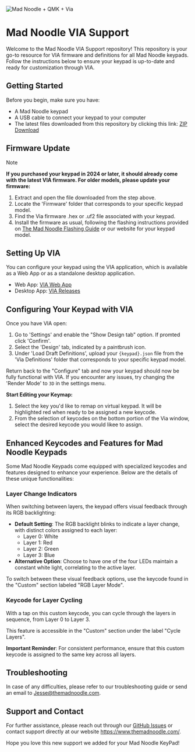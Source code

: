 ![Mad Noodle + QMK + Via](https://i.imgur.com/aeldbRH.png)

# Mad Noodle VIA Support

Welcome to the Mad Noodle VIA Support repository! This repository is your go-to resource for VIA firmware and definitions for all Mad Noodle keypads. Follow the instructions below to ensure your keypad is up-to-date and ready for customization through VIA.

## Getting Started

Before you begin, make sure you have:
- A Mad Noodle keypad
- A USB cable to connect your keypad to your computer
- The latest files downloaded from this repository by clicking this link: [ZIP Download](https://github.com/The-Mad-Noodle/Mad-Noodle-Via-Support/archive/refs/heads/main.zip)

## Firmware Update

> [!NOTE]
> **If you purchased your keypad in 2024 or later, it should already come with the latest VIA firmware. For older models, please update your firmware:**

1. Extract and open the file downloaded from the step above.
2. Locate the 'Firmware' folder that corresponds to your specific keypad model.
3. Find the Via firmware .hex or .uf2 file associated with your keypad.
4. Install the firmware as usual, following the flashing instructions provided on [The Mad Noodle Flashing Guide](https://github.com/The-Mad-Noodle/QMK-Mad-Noodle-KeyPads/blob/main/README.md#flashing-firmware-to-your-mad-noodle-keypad) or our website for your keypad model.

## Setting Up VIA

You can configure your keypad using the VIA application, which is available as a Web App or as a standalone desktop application.

- Web App: [VIA Web App](https://usevia.app/)
- Desktop App: [VIA Releases](https://github.com/the-via/releases/releases)

## Configuring Your Keypad with VIA

Once you have VIA open:

1. Go to 'Settings' and enable the "Show Design tab" option. If promted click 'Confirm'.
2. Select the 'Design' tab, indicated by a paintbrush icon.
3. Under 'Load Draft Definitions', upload your `{keypad}.json` file from the 'Via Definitions' folder that corresponds to your specific keypad model.

Return back to the "Configure" tab and now your keypad should now be fully functional with VIA. 
If you encounter any issues, try changing the 'Render Mode' to `3D` in the settings menu.

**Start Editing your Keymap:**
1. Select the key you'd like to remap on virtual keypad. It will be highlighted red when ready to be assigned a new keycode.
2. From the selection of keycodes on the bottom portion of the Via window, select the desired keycode you would likee to assign. 

## Enhanced Keycodes and Features for Mad Noodle Keypads

Some Mad Noodle Keypads come equipped with specialized keycodes and features designed to enhance your experience. Below are the details of these unique functionalities:

### Layer Change Indicators
When switching between layers, the keypad offers visual feedback through its RGB backlighting:
- **Default Setting**: The RGB backlight blinks to indicate a layer change, with distinct colors assigned to each layer:
  - Layer 0: White
  - Layer 1: Red
  - Layer 2: Green
  - Layer 3: Blue
- **Alternative Option**: Choose to have one of the four LEDs maintain a constant white light, correlating to the active layer.

To switch between these visual feedback options, use the keycode found in the "Custom" section labeled "RGB Layer Mode".

### Keycode for Layer Cycling
With a tap on this custom keycode, you can cycle through the layers in sequence, from Layer 0 to Layer 3.

This feature is accessible in the "Custom" section under the label "Cycle Layers".

**Important Reminder**: For consistent performance, ensure that this custom keycode is assigned to the same key across all layers.

## Troubleshooting

In case of any difficulties, please refer to our troubleshooting guide or send an email to Jesse@themadnoodle.com.

## Support and Contact

For further assistance, please reach out through our [GitHub Issues](https://github.com/The-Mad-Noodle/Mad-Noodle-Via-Support/issues) or contact support directly at our website https://www.themadnoodle.com/.

Hope you love this new support we added for your Mad Noodle KeyPad!


